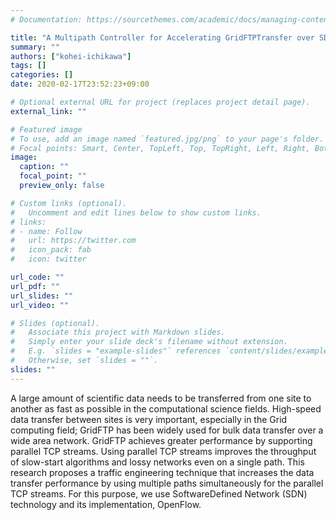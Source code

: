 ```yaml
---
# Documentation: https://sourcethemes.com/academic/docs/managing-content/

title: "A Multipath Controller for Accelerating GridFTPTransfer over SDN"
summary: ""
authors: ["kohei-ichikawa"]
tags: []
categories: []
date: 2020-02-17T23:52:23+09:00

# Optional external URL for project (replaces project detail page).
external_link: ""

# Featured image
# To use, add an image named `featured.jpg/png` to your page's folder.
# Focal points: Smart, Center, TopLeft, Top, TopRight, Left, Right, BottomLeft, Bottom, BottomRight.
image:
  caption: ""
  focal_point: ""
  preview_only: false

# Custom links (optional).
#   Uncomment and edit lines below to show custom links.
# links:
# - name: Follow
#   url: https://twitter.com
#   icon_pack: fab
#   icon: twitter

url_code: ""
url_pdf: ""
url_slides: ""
url_video: ""

# Slides (optional).
#   Associate this project with Markdown slides.
#   Simply enter your slide deck's filename without extension.
#   E.g. `slides = "example-slides"` references `content/slides/example-slides.md`.
#   Otherwise, set `slides = ""`.
slides: ""
---
```


A large amount of scientific data needs to be transferred from one site to another as fast as possible in the computational science fields. High-speed data transfer between sites is very important, especially in the Grid computing field; GridFTP has been widely used for bulk data transfer over a wide area network. GridFTP achieves greater performance by supporting parallel TCP streams. Using parallel TCP streams improves the throughput of slow-start algorithms and lossy networks even on a single path. This research proposes a traffic engineering technique that increases the data transfer performance by using multiple paths simultaneously for the parallel TCP streams. For this purpose, we use SoftwareDefined Network (SDN) technology and its implementation, OpenFlow.

